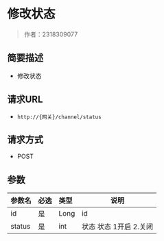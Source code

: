 # 修改状态

> 作者：2318309077

## 简要描述

- 修改状态

## 请求URL
- ` http://{网关}/channel/status `
  
## 请求方式
- POST 

## 参数

|参数名|必选|类型|说明|
|:----    |:---|:----- |-----   |
|id |是  |Long |id   |
|status |是  |int |状态 状态 1开启 2.关闭  |
